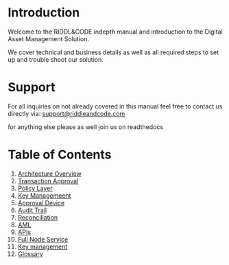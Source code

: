 # Introduction

Welcome to the RIDDL&CODE indepth manual and introduction to the Digital Asset Management Solution. 

We cover technical and business details as well as all required steps to set up and trouble shoot our solution. 


# Support
For all inquiries on not already covered in this manual feel free to contact us directly via: support@riddleandcode.com

for anything else please as well join us on readthedocs


# Table of Contents
1. [Architecture Overview](Architecture-Overview.md)
2. [Transaction Approval](transction-approval.md)
3. [Policy Layer](Policy-Layer.md)
4. [Key Managemeent](Key-management.md)
5. [Approval Device](approval-device.md)
6. [Audit Trail](audit-trail.md)
7. [Reconciliation](reconciliation.md)
8. [AML](aml.md)
9. [APIs](apis.md)
10. [Full Node Service](full-node-service.md)
11. [Key management](Key-management.md)
12. [Glossary](Glossary.md)
